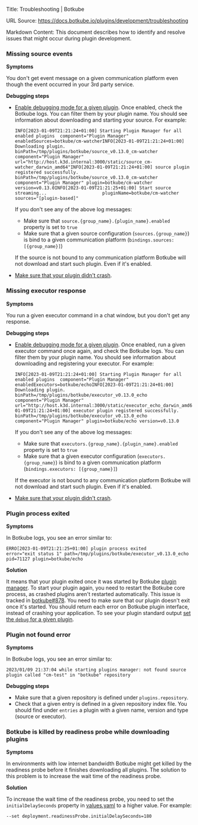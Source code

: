 Title: Troubleshooting | Botkube

URL Source: https://docs.botkube.io/plugins/development/troubleshooting

Markdown Content:
This document describes how to identify and resolve issues that might occur during plugin development.

### Missing source events[​](#missing-source-events "Direct link to Missing source events")

**Symptoms**

You don't get event message on a given communication platform even though the event occurred in your 3rd party service.

**Debugging steps**

*   [Enable debugging mode for a given plugin](https://docs.botkube.io/plugins/development/debugging). Once enabled, check the Botkube logs. You can filter them by your plugin name. You should see information about downloading and starting your source. For example:
    
        INFO[2023-01-09T21:21:24+01:00] Starting Plugin Manager for all enabled plugins  component="Plugin Manager" enabledSources=botkube/cm-watcherINFO[2023-01-09T21:21:24+01:00] Downloading plugin.                           binPath=/tmp/plugins/botkube/source_v0.13.0_cm-watcher component="Plugin Manager" url="http://host.k3d.internal:3000/static/source_cm-watcher_darwin_amd64"INFO[2023-01-09T21:21:24+01:00] source plugin registered successfully.        binPath=/tmp/plugins/botkube/source_v0.13.0_cm-watcher component="Plugin Manager" plugin=botkube/cm-watcher version=v0.13.0INFO[2023-01-09T21:21:25+01:00] Start source streaming...                     pluginName=botkube/cm-watcher sources="[plugin-based]"
    
    If you don't see any of the above log messages:
    
    *   Make sure that `source.{group_name}.{plugin_name}.enabled` property is set to `true`
    *   Make sure that a given source configuration (`sources.{group_name}`) is bind to a given communication platform (`bindings.sources: [{group_name}]`)
    
    If the source is not bound to any communication platform Botkube will not download and start such plugin. Even if it's enabled.
    
*   [Make sure that your plugin didn't crash](#plugin-process-exited).
    

### Missing executor response[​](#missing-executor-response "Direct link to Missing executor response")

**Symptoms**

You run a given executor command in a chat window, but you don't get any response.

**Debugging steps**

*   [Enable debugging mode for a given plugin](https://docs.botkube.io/plugins/development/debugging). Once enabled, run a given executor command once again, and check the Botkube logs. You can filter them by your plugin name. You should see information about downloading and registering your executor. For example:
    
        INFO[2023-01-09T21:21:24+01:00] Starting Plugin Manager for all enabled plugins  component="Plugin Manager" enabledExecutors=botkube/echoINFO[2023-01-09T21:21:24+01:00] Downloading plugin.                           binPath=/tmp/plugins/botkube/executor_v0.13.0_echo component="Plugin Manager" url="http://host.k3d.internal:3000/static/executor_echo_darwin_amd64"INFO[2023-01-09T21:21:24+01:00] executor plugin registered successfully.      binPath=/tmp/plugins/botkube/executor_v0.13.0_echo component="Plugin Manager" plugin=botkube/echo version=v0.13.0
    
    If you don't see any of the above log messages:
    
    *   Make sure that `executors.{group_name}.{plugin_name}.enabled` property is set to `true`
    *   Make sure that a given executor configuration (`executors.{group_name}`) is bind to a given communication platform (`bindings.executors: [{group_name}]`)
    
    If the executor is not bound to any communication platform Botkube will not download and start such plugin. Even if it's enabled.
    
*   [Make sure that your plugin didn't crash](#plugin-process-exited).
    

### Plugin process exited[​](#plugin-process-exited "Direct link to Plugin process exited")

**Symptoms**

In Botkube logs, you see an error similar to:

    ERRO[2023-01-09T21:21:25+01:00] plugin process exited                         error="exit status 1" path=/tmp/plugins/botkube/executor_v0.13.0_echo pid=71127 plugin=botkube/echo

**Solution**

It means that your plugin exited once it was started by Botkube [plugin manager](https://docs.botkube.io/architecture/#plugin-manager). To start your plugin again, you need to restart the Botkube core process, as crashed plugins aren't restarted automatically. This issue is tracked in [botkube#878](https://github.com/kubeshop/botkube/issues/878). You need to make sure that our plugin doesn't exit once it's started. You should return each error on Botkube plugin interface, instead of crashing your application. To see your plugin standard output [set the `debug` for a given plugin](https://docs.botkube.io/plugins/development/debugging).

### Plugin not found error[​](#plugin-not-found-error "Direct link to Plugin not found error")

**Symptoms**

In Botkube logs, you see an error similar to:

    2023/01/09 21:37:04 while starting plugins manager: not found source plugin called "cm-test" in "botkube" repository

**Debugging steps**

*   Make sure that a given repository is defined under `plugins.repository`.
*   Check that a given entry is defined in a given repository index file. You should find under `entries` a plugin with a given name, version and type (source or executor).

### Botkube is killed by readiness probe while downloading plugins[​](#botkube-is-killed-by-readiness-probe-while-downloading-plugins "Direct link to Botkube is killed by readiness probe while downloading plugins")

**Symptoms**

In environments with low internet bandwidth Botkube might get killed by the readiness probe before it finishes downloading all plugins. The solution to this problem is to increase the wait time of the readiness probe.

**Solution**

To increase the wait time of the readiness probe, you need to set the `initialDelaySeconds` property in [values.yaml](https://github.com/kubeshop/botkube/blob/9e450fb63666b03118ee51fcf9b7eb6c3b74cbcf/helm/botkube/values.yaml#L794-L821) to a higher value. For example:

    --set deployment.readinessProbe.initialDelaySeconds=180
